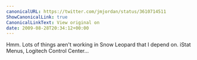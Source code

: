 ```yaml
---
canonicalURL: https://twitter.com/jmjordan/status/3610714511
ShowCanonicalLink: true
CanonicalLinkText: View original on
date: 2009-08-28T20:34:12+00:00
---
```

Hmm. Lots of things aren't working in Snow Leopard that I depend on. iStat Menus, Logitech Control Center...